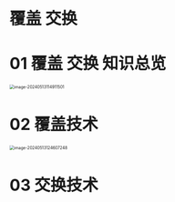 # 覆盖 交换



# 01 覆盖 交换 知识总览

<img src="https://cvp.oss-cn-shanghai.aliyuncs.com/picgo/202405131149600.png" alt="image-20240513114911501" style="zoom: 50%;" />



# 02 覆盖技术

<img src="https://cvp.oss-cn-shanghai.aliyuncs.com/picgo/202405131246497.png" alt="image-20240513124607248" style="zoom:50%;" />



# 03 交换技术

